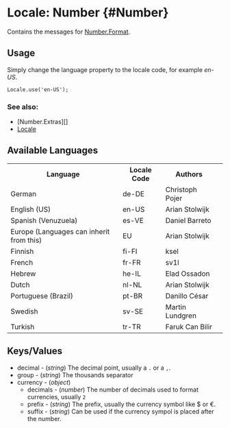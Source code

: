 Locale: Number {#Number}
========================

Contains the messages for [Number.Format][].

Usage
-----

Simply change the language property to the locale code, for example *en-US*.

	Locale.use('en-US');

### See also:

* [Number.Extras][]
* [Locale][]

Available Languages
-------------------

<table>
	<tr>
		<th>Language</th>
		<th>Locale Code</th>
		<th>Authors</th>
	</tr>
	<tr>
		<td>German</td>
		<td>de-DE</td>
		<td>Christoph Pojer<td>
	</tr>
	<tr>
		<td>English (US)</td>
		<td>en-US</td>
		<td>Arian Stolwijk<td>
	</tr>
	<tr>
		<td>Spanish (Venuzuela)</td>
		<td>es-VE</td>
		<td>Daniel Barreto<td>
	</tr>
	<tr>
		<td>Europe (Languages can inherit from this)</td>
		<td>EU</td>
		<td>Arian Stolwijk<td>
	</tr>
	<tr>
		<td>Finnish</td>
		<td>fi-FI</td>
		<td>ksel<td>
	</tr>
	<tr>
		<td>French</td>
		<td>fr-FR</td>
		<td>sv1l<td>
	</tr>
	<tr>
		<td>Hebrew</td>
		<td>he-IL</td>
		<td>Elad Ossadon<td>
	</tr>
	<tr>
		<td>Dutch</td>
		<td>nl-NL</td>
		<td>Arian Stolwijk<td>
	</tr>
	<tr>
		<td>Portuguese (Brazil)</td>
		<td>pt-BR</td>
		<td>Danillo César<td>
	</tr>
	<tr>
		<td>Swedish</td>
		<td>sv-SE</td>
		<td>Martin Lundgren<td>
	</tr>
	<tr>
		<td>Turkish</td>
		<td>tr-TR</td>
		<td>Faruk Can Bilir</td>
	</tr>
</table>


Keys/Values
-----------

- decimal - (*string*) The decimal point, usually a `.` or a `,`.
- group - (*string*) The thousands separator
- currency - (*object*)
	- decimals - (*number*) The number of decimals used to format currencies, usually `2`
	- prefix - (*string*) The prefix, usually the currency symbol like $ or €.
	- suffix - (*string*) Can be used if the currency sympol is placed after the number.


[Locale]: /more/Locale/Locale
[Number.Format]: /more/Types/Number.Format
